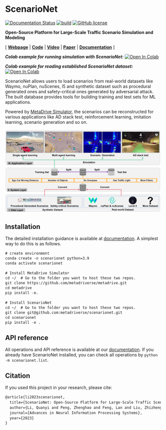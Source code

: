 # ScenarioNet

[![Documentation Status](https://readthedocs.org/projects/scenarionet/badge/?version=latest)](https://scenarionet.readthedocs.io/en/latest/?badge=latest)
[![build](https://github.com/metadriverse/scenarionet/workflows/test/badge.svg)](http://github.com/metadriverse/scenarionet/actions)
[![GitHub license](https://img.shields.io/github/license/metadriverse/scenarionet)](https://github.com/metadriverse/scenarionet/blob/main/LICENSE.txt)

**Open-Source Platform for Large-Scale Traffic Scenario Simulation and Modeling**

[
[**Webpage**](https://metadriverse.github.io/scenarionet/) |
[**Code**](https://github.com/metadriverse/scenarionet) |
[**Video**](https://youtu.be/3bOqswXP6OA) |
[**Paper**](http://arxiv.org/abs/2306.12241) |
[**Documentation**](https://scenarionet.readthedocs.io/en/latest/)
]


***Colab example for running simulation with ScenarioNet:***
[![Open In Colab](https://colab.research.google.com/assets/colab-badge.svg)](https://colab.research.google.com/github/metadriverse/scenarionet/blob/main/tutorial/simulation.ipynb)


***Colab example for reading established ScenarioNet dataset:***
[![Open In Colab](https://colab.research.google.com/assets/colab-badge.svg)](https://colab.research.google.com/github/metadriverse/scenarionet/blob/main/tutorial/read_established_scenarionet_dataset.ipynb)




ScenarioNet allows users to load scenarios from real-world datasets like Waymo, nuPlan, 
nuScenes, l5 and synthetic dataset such as procedural generated ones and safety-critical 
ones generated by adversarial attack. The built database provides tools for building 
training and test sets for ML applications.

Powered by [MetaDrive Simulator](https://github.com/metadriverse/metadrive), 
the scenarios can be reconstructed for various applications like AD stack test, 
reinforcement learning, imitation learning, scenario generation and so on.

![system](docs/asset/system.png)

## Installation

The detailed installation guidance is available
at [documentation](https://scenarionet.readthedocs.io/en/latest/install.html).
A simplest way to do this is as follows.

```
# create environment
conda create -n scenarionet python=3.9
conda activate scenarionet

# Install MetaDrive Simulator
cd ~/  # Go to the folder you want to host these two repos.
git clone https://github.com/metadriverse/metadrive.git
cd metadrive
pip install -e.

# Install ScenarioNet
cd ~/  # Go to the folder you want to host these two repos.
git clone git@github.com:metadriverse/scenarionet.git
cd scenarionet
pip install -e .
```

## API reference

All operations and API reference is available at
our [documentation](https://scenarionet.readthedocs.io/en/latest/operations.html).
If you already have ScenarioNet installed, you can check all operations by `python -m scenarionet.list`.

## Citation

If you used this project in your research, please cite:

```latex
@article{li2023scenarionet,
  title={ScenarioNet: Open-Source Platform for Large-Scale Traffic Scenario Simulation and Modeling},
  author={Li, Quanyi and Peng, Zhenghao and Feng, Lan and Liu, Zhizheng and Duan, Chenda and Mo, Wenjie and Zhou, Bolei},
  journal={Advances in Neural Information Processing Systems},
  year={2023}
}
```
